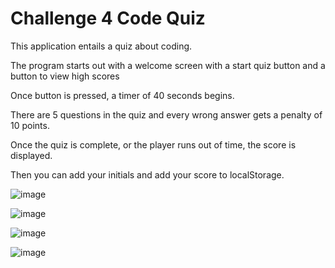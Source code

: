 # Challenge 4 Code Quiz

This application entails a quiz about coding.

The program starts out with a welcome screen with a start quiz button and a button to view high scores

Once button is pressed, a timer of 40 seconds begins.

There are 5 questions in the quiz and every wrong answer gets a penalty of 10 points.

Once the quiz is complete, or the player runs out of time, the score is displayed.

Then you can add your initials and add your score to localStorage.

![image](https://user-images.githubusercontent.com/90005053/144733434-46d93177-c5ea-4a6d-81a4-10fd2c3c66e6.png)


![image](https://user-images.githubusercontent.com/90005053/144733441-11a6b00e-7354-4b0d-9bf6-a02021be8f36.png)

![image](https://user-images.githubusercontent.com/90005053/144733447-28615c80-a21f-44e3-bc4b-cce7451868d0.png)

![image](https://user-images.githubusercontent.com/90005053/144766846-7610da47-7b06-4450-97ea-6f14be3da48b.png)

